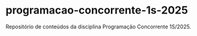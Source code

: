 # programacao-concorrente-1s-2025
Repositório de conteúdos da disciplina Programação Concorrente 1S/2025.
